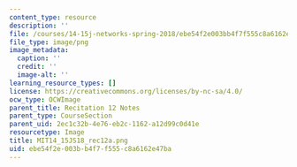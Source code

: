 ```yaml
---
content_type: resource
description: ''
file: /courses/14-15j-networks-spring-2018/ebe54f2e003bb4f7f555c8a6162e47ba_MIT14_15JS18_rec12a.png
file_type: image/png
image_metadata:
  caption: ''
  credit: ''
  image-alt: ''
learning_resource_types: []
license: https://creativecommons.org/licenses/by-nc-sa/4.0/
ocw_type: OCWImage
parent_title: Recitation 12 Notes
parent_type: CourseSection
parent_uid: 2ec1c32b-4e76-eb2c-1162-a12d99c0d41e
resourcetype: Image
title: MIT14_15JS18_rec12a.png
uid: ebe54f2e-003b-b4f7-f555-c8a6162e47ba
---
```

